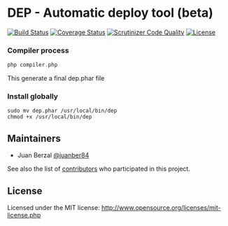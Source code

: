 # DEP - Automatic deploy tool (beta)
[![Build Status](https://travis-ci.org/juanber84/dep.svg?branch=master)](https://travis-ci.org/juanber84/dep) [![Coverage Status](https://coveralls.io/repos/github/juanber84/dep/badge.svg?branch=master)](https://coveralls.io/github/juanber84/dep?branch=master) [![Scrutinizer Code Quality](https://scrutinizer-ci.com/g/juanber84/dep/badges/quality-score.png?b=master)](https://scrutinizer-ci.com/g/juanber84/dep/?branch=master) [![License](http://img.shields.io/:license-mit-blue.svg)](http://doge.mit-license.org)

### Compiler process

```php
php compiler.php
```

This generate a final dep.phar file

### Install globally

```
sudo mv dep.phar /usr/local/bin/dep
chmod +x /usr/local/bin/dep
```

Maintainers
-----------

* Juan Berzal [@juanber84](https://github.com/juanber84)

See also the list of [contributors](https://github.com/juanber84/dep/graphs/contributors) who participated in this project.


License
-------
Licensed under the MIT license: http://www.opensource.org/licenses/mit-license.php

